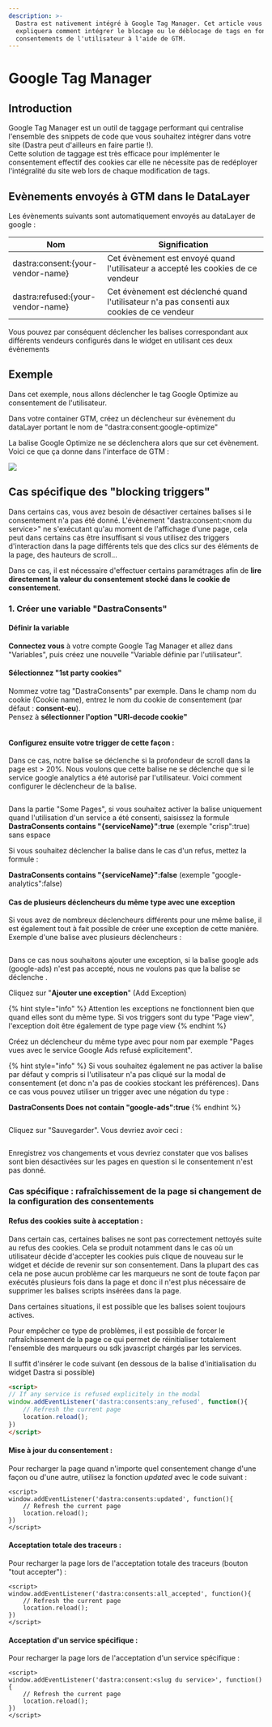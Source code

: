 ```yaml
---
description: >-
  Dastra est nativement intégré à Google Tag Manager. Cet article vous
  expliquera comment intégrer le blocage ou le déblocage de tags en fonction des
  consentements de l'utilisateur à l'aide de GTM.
---
```


# Google Tag Manager

## Introduction

Google Tag Manager est un outil de taggage performant qui centralise l'ensemble des snippets de code que vous souhaitez intégrer dans votre site (Dastra peut d'ailleurs en faire partie !).\
Cette solution de taggage est très efficace pour implémenter le consentement effectif des cookies car elle ne nécessite pas de redéployer l'intégralité du site web lors de chaque modification de tags.

## Evènements envoyés à GTM dans le DataLayer

Les évènements suivants sont automatiquement envoyés au dataLayer de google :

| Nom                               | Signification                                                                              |
| --------------------------------- | ------------------------------------------------------------------------------------------ |
| dastra:consent:{your-vendor-name} | Cet évènement est envoyé quand l'utilisateur a accepté les cookies de ce vendeur           |
| dastra:refused:{your-vendor-name} | Cet évènement est déclenché quand l'utilisateur n'a pas consenti aux cookies de ce vendeur |

Vous pouvez par conséquent déclencher les balises correspondant aux différents vendeurs configurés dans le widget en utilisant ces deux évènements

## Exemple

Dans cet exemple, nous allons déclencher le tag Google Optimize au consentement de l'utilisateur.

Dans votre container GTM, créez un déclencheur sur évènement du dataLayer portant le nom de "dastra:consent:google-optimize"

La balise Google Optimize ne se déclenchera alors que sur cet évènement. Voici ce que ça donne dans l'interface de GTM :

![](<../../../../.gitbook/assets/image (169).png>)

## Cas spécifique des "blocking triggers"

Dans certains cas, vous avez besoin de désactiver certaines balises si le consentement n'a pas été donné. L'évènement "dastra:consent:\<nom du service>" ne s'exécutant qu'au moment de l'affichage d'une page, cela peut dans certains cas être insuffisant si vous utilisez des triggers d'interaction dans la page différents tels que des clics sur des éléments de la page, des hauteurs de scroll...

Dans ce cas, il est nécessaire d'effectuer certains paramétrages afin de **lire directement la valeur du consentement stocké dans le cookie de consentement**.

### 1. Créer une variable "DastraConsents"

#### Définir la variable

**Connectez vous** à votre compte Google Tag Manager et allez dans "Variables", puis créez une nouvelle "Variable définie par l'utilisateur".

#### Sélectionnez "1st party cookies"

Nommez votre tag "DastraConsents" par exemple. Dans le champ nom du cookie (Cookie name), entrez le nom du cookie de consentement (par défaut : **consent-eu**).\
Pensez à **sélectionner l'option "URI-decode cookie"**

<figure><img src="../../../../.gitbook/assets/image (7) (1).png" alt=""><figcaption></figcaption></figure>

#### Configurez ensuite votre trigger de cette façon :&#x20;

Dans ce cas, notre balise se déclenche si la profondeur de scroll dans la page est > 20%. Nous voulons que cette balise ne se déclenche que si le service google analytics a été autorisé par l'utilisateur. Voici comment configurer le déclencheur de la balise.

<figure><img src="../../../../.gitbook/assets/image (4) (1).png" alt=""><figcaption></figcaption></figure>

Dans la partie "Some Pages", si vous souhaitez activer la balise uniquement quand l'utilisation d'un service a été consenti, saisissez la formule **DastraConsents contains "{serviceName}":true** (exemple "crisp":true) sans espace

Si vous souhaitez déclencher la balise dans le cas d'un refus, mettez la formule :

**DastraConsents contains "{serviceName}":false** (exemple "google-analytics":false)

#### Cas de plusieurs déclencheurs du même type avec une exception

Si vous avez de nombreux déclencheurs différents pour une même balise, il est également tout à fait possible de créer une exception de cette manière.\
Exemple d'une balise avec plusieurs déclencheurs :&#x20;

<figure><img src="../../../../.gitbook/assets/image (2) (1) (1) (1).png" alt=""><figcaption></figcaption></figure>

Dans ce cas nous souhaitons ajouter une exception, si la balise google ads (google-ads) n'est pas accepté, nous ne voulons pas que la balise se déclenche .

Cliquez sur "**Ajouter une exception**" (Add Exception)

{% hint style="info" %}
Attention les exceptions ne fonctionnent bien que quand elles sont du même type. Si vos triggers sont du type "Page view", l'exception doit être également de type page view
{% endhint %}

Créez un déclencheur du même type avec pour nom par exemple "Pages vues avec le service Google Ads refusé explicitement".&#x20;

{% hint style="info" %}
Si vous souhaitez également ne pas activer la balise par défaut y compris si l'utilisateur n'a pas cliqué sur la modal de consentement (et donc n'a pas de cookies stockant les préférences). Dans ce cas vous pouvez utiliser un trigger avec une négation du type :&#x20;

**DastraConsents Does not contain "google-ads":true**
{% endhint %}

<figure><img src="../../../../.gitbook/assets/image (3) (1) (1) (1).png" alt=""><figcaption></figcaption></figure>

Cliquez sur "Sauvegarder". Vous devriez avoir ceci :

<figure><img src="../../../../.gitbook/assets/image (5) (1).png" alt=""><figcaption></figcaption></figure>

Enregistrez vos changements et vous devriez constater que vos balises sont bien désactivées sur les pages en question si le consentement n'est pas donné.

### Cas spécifique : rafraîchissement de la page si changement de la configuration des consentements

#### Refus des cookies suite à acceptation :

Dans certain cas, certaines balises ne sont pas correctement nettoyés suite au refus des cookies. Cela se produit notamment dans le cas où un utilisateur décide d'accepter les cookies puis clique de nouveau sur le widget et décide de revenir sur son consentement. Dans la plupart des cas cela ne pose aucun problème car les marqueurs ne sont de toute façon par exécutés plusieurs fois dans la page et donc il n'est plus nécessaire de supprimer les balises scripts insérées dans la page.&#x20;

Dans certaines situations, il est possible que les balises soient toujours actives.

Pour empêcher ce type de problèmes, il est possible de forcer le rafraîchissement de la page ce qui permet de réinitialiser totalement l'ensemble des marqueurs ou sdk javascript chargés par les services.

Il suffit d'insérer le code suivant (en dessous de la balise d'initialisation du widget Dastra si possible)

```html
<script>
// If any service is refused explicitely in the modal
window.addEventListener('dastra:consents:any_refused', function(){
    // Refresh the current page
    location.reload();
})
</script>
```

#### Mise à jour du consentement :

Pour recharger la page quand n'importe quel consentement change d'une façon ou d'une autre, utilisez la fonction _updated_ avec le code suivant :&#x20;

```markup
<script>
window.addEventListener('dastra:consents:updated', function(){
    // Refresh the current page
    location.reload();
})
</script>
```

#### Acceptation totale des traceurs :

Pour recharger la page lors de l'acceptation totale des traceurs (bouton "tout accepter") :&#x20;

```markup
<script>
window.addEventListener('dastra:consents:all_accepted', function(){
    // Refresh the current page
    location.reload();
})
</script>
```

#### &#x20;Acceptation d'un service spécifique :

Pour recharger la page lors de l'acceptation d'un service spécifique :&#x20;

```markup
<script>
window.addEventListener('dastra:consent:<slug du service>', function(){
    // Refresh the current page
    location.reload();
})
</script>
```



